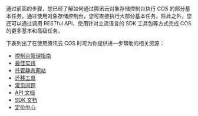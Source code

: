 通过前面的步骤，您已经了解如何通过腾讯云对象存储控制台执行 COS 的部分基本任务。通过使用对象存储控制台，您可直接执行大部分基本任务。除此之外，您还可以通过调用 RESTful API，使用针对主流语言的 SDK 工具包等方式完成 COS 的更多基本和高级任务。

下表列出了在使用腾讯云 COS 时可为你提供进一步帮助的相关资源：
- [控制台管理指南](https://www.qcloud.com/document/product/436/6238)
- [最佳实践]()
- [托管静态网站](https://www.qcloud.com/document/product/436/9512)
- [迁移工具](https://www.qcloud.com/document/product/436/7191)
- [常见问题](https://www.qcloud.com/document/product/436/6282)
- [API 文档](https://www.qcloud.com/document/product/436/7751)
- [SDK 文档](https://www.qcloud.com/document/product/436/6474)
- [定价中心](https://buy.qcloud.com/price/cos)
